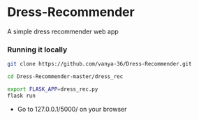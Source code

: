 # Dress-Recommender
A simple dress recommender web app

### Running it locally

```bash
git clone https://github.com/vanya-36/Dress-Recommender.git
```

```bash
cd Dress-Recommender-master/dress_rec
```

```bash
export FLASK_APP=dress_rec.py
flask run
```


*  Go to 127.0.0.1/5000/ on your browser


